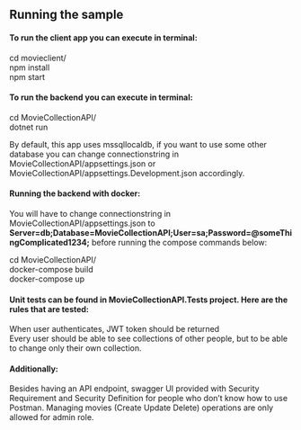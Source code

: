## Running the sample

#### To run the client app you can execute in terminal:

cd movieclient/ <br/>
npm install <br/>
npm start <br/>

#### To run the backend you can execute in terminal:

cd MovieCollectionAPI/ <br/>
dotnet run

By default, this app uses mssqllocaldb, if you want to use some other database you can change connectionstring in MovieCollectionAPI/appsettings.json or MovieCollectionAPI/appsettings.Development.json accordingly.

#### Running the backend with docker:

You will have to change connectionstring in MovieCollectionAPI/appsettings.json to 
**Server=db;Database=MovieCollectionAPI;User=sa;Password=@someThingComplicated1234;**
before running the compose commands below:

cd MovieCollectionAPI/ <br/>
docker-compose build <br/>
docker-compose up

#### Unit tests can be found in MovieCollectionAPI.Tests project. Here are the rules that are tested:

When user authenticates, JWT token should be returned <br/>
Every user should be able to see collections of other people, but to be able to change only their own collection.

#### Additionally:
Besides having an API endpoint, swagger UI provided with Security Requirement and Security Definition for people who don’t know how to use Postman.
Managing movies (Create Update Delete) operations are only allowed for admin role.
